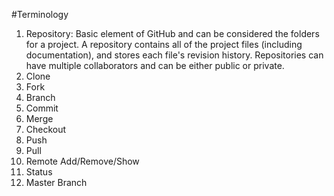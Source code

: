 #Terminology  
1. Repository: Basic element of GitHub and can be considered the folders for a project. 
A repository contains all of the project files (including documentation), and stores each file's revision history. 
Repositories can have multiple collaborators and can be either public or private.  
2. Clone  
3. Fork  
4. Branch  
5. Commit  
6. Merge  
7. Checkout  
8. Push  
9. Pull  
10. Remote Add/Remove/Show  
11. Status  
12. Master Branch  